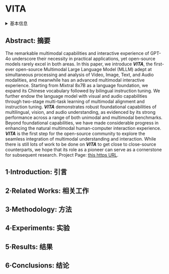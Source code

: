 # VITA

<details>
<summary>基本信息</summary>

- 标题: "VITA: Towards Open-Source Interactive Omni Multimodal LLM"
- 作者:
  - 01 Chaoyou Fu,
  - 02 Haojia Lin,
  - 03 Zuwei Long,
  - 04 Yunhang Shen,
  - 05 Meng Zhao,
  - 06 Yifan Zhang,
  - 07 Shaoqi Dong,
  - 08 Xiong Wang,
  - 09 Di Yin,
  - 10 Long Ma,
  - 11 Xiawu Zheng,
  - 12 Ran He,
  - 13 Rongrong Ji,
  - 14 Yunsheng Wu,
  - 15 Caifeng Shan,
  - 16 Xing Sun
- 链接:
  - [ArXiv](https://arxiv.org/abs/2408.05211)
  - [Publication]()
  - [Github](https://github.com/VITA-MLLM/VITA)
  - [Demo](https://vita-home.github.io/)
- 文件:
  - [ArXiv](../PDF/2408.05211v2__VITA__Towards_Open-Source_Interactive_Omni_Multimodal_LLM.pdf)
  - [Publication] #TODO

</details>

## Abstract: 摘要

The remarkable multimodal capabilities and interactive experience of GPT-4o underscore their necessity in practical applications, yet open-source models rarely excel in both areas.
In this paper, we introduce ***VITA***, the first-ever open-source Multimodal Large Language Model (MLLM) adept at simultaneous processing and analysis of Video, Image, Text, and Audio modalities, and meanwhile has an advanced multimodal interactive experience.
Starting from Mixtral 8x7B as a language foundation, we expand its Chinese vocabulary followed by bilingual instruction tuning.
We further endow the language model with visual and audio capabilities through two-stage multi-task learning of multimodal alignment and instruction tuning.
***VITA*** demonstrates robust foundational capabilities of multilingual, vision, and audio understanding, as evidenced by its strong performance across a range of both unimodal and multimodal benchmarks.
Beyond foundational capabilities, we have made considerable progress in enhancing the natural multimodal human-computer interaction experience.
***VITA*** is the first step for the open-source community to explore the seamless integration of multimodal understanding and interaction.
While there is still lots of work to be done on ***VITA*** to get close to close-source counterparts, we hope that its role as a pioneer can serve as a cornerstone for subsequent research.
Project Page: [this https URL](https://vita-home.github.io/).

## 1·Introduction: 引言

## 2·Related Works: 相关工作

## 3·Methodology: 方法

## 4·Experiments: 实验

## 5·Results: 结果

## 6·Conclusions: 结论
